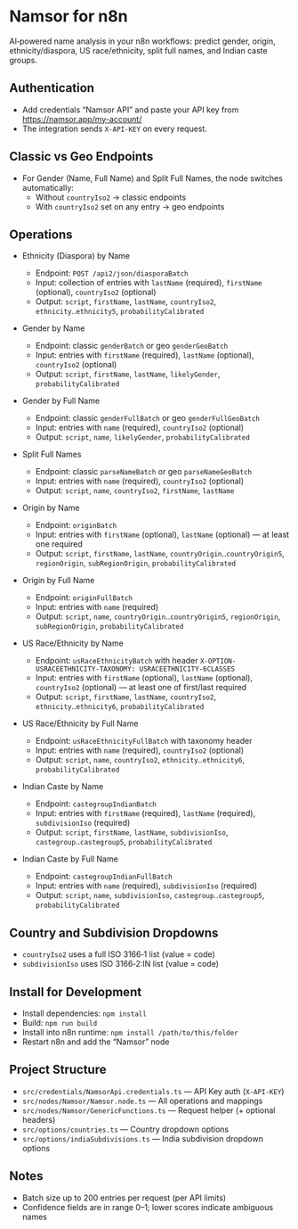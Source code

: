 # Namsor for n8n

AI‑powered name analysis in your n8n workflows: predict gender, origin, ethnicity/diaspora, US race/ethnicity, split full names, and Indian caste groups.

## Authentication

- Add credentials “Namsor API” and paste your API key from https://namsor.app/my-account/
- The integration sends `X-API-KEY` on every request.

## Classic vs Geo Endpoints

- For Gender (Name, Full Name) and Split Full Names, the node switches automatically:
  - Without `countryIso2` → classic endpoints
  - With `countryIso2` set on any entry → geo endpoints

## Operations

- Ethnicity (Diaspora) by Name
  - Endpoint: `POST /api2/json/diasporaBatch`
  - Input: collection of entries with `lastName` (required), `firstName` (optional), `countryIso2` (optional)
  - Output: `script`, `firstName`, `lastName`, `countryIso2`, `ethnicity`..`ethnicity5`, `probabilityCalibrated`

- Gender by Name
  - Endpoint: classic `genderBatch` or geo `genderGeoBatch`
  - Input: entries with `firstName` (required), `lastName` (optional), `countryIso2` (optional)
  - Output: `script`, `firstName`, `lastName`, `likelyGender`, `probabilityCalibrated`

- Gender by Full Name
  - Endpoint: classic `genderFullBatch` or geo `genderFullGeoBatch`
  - Input: entries with `name` (required), `countryIso2` (optional)
  - Output: `script`, `name`, `likelyGender`, `probabilityCalibrated`

- Split Full Names
  - Endpoint: classic `parseNameBatch` or geo `parseNameGeoBatch`
  - Input: entries with `name` (required), `countryIso2` (optional)
  - Output: `script`, `name`, `countryIso2`, `firstName`, `lastName`

- Origin by Name
  - Endpoint: `originBatch`
  - Input: entries with `firstName` (optional), `lastName` (optional) — at least one required
  - Output: `script`, `firstName`, `lastName`, `countryOrigin`..`countryOrigin5`, `regionOrigin`, `subRegionOrigin`, `probabilityCalibrated`

- Origin by Full Name
  - Endpoint: `originFullBatch`
  - Input: entries with `name` (required)
  - Output: `script`, `name`, `countryOrigin`..`countryOrigin5`, `regionOrigin`, `subRegionOrigin`, `probabilityCalibrated`

- US Race/Ethnicity by Name
  - Endpoint: `usRaceEthnicityBatch` with header `X-OPTION-USRACEETHNICITY-TAXONOMY: USRACEETHNICITY-6CLASSES`
  - Input: entries with `firstName` (optional), `lastName` (optional), `countryIso2` (optional) — at least one of first/last required
  - Output: `script`, `firstName`, `lastName`, `countryIso2`, `ethnicity`..`ethnicity6`, `probabilityCalibrated`

- US Race/Ethnicity by Full Name
  - Endpoint: `usRaceEthnicityFullBatch` with taxonomy header
  - Input: entries with `name` (required), `countryIso2` (optional)
  - Output: `script`, `name`, `countryIso2`, `ethnicity`..`ethnicity6`, `probabilityCalibrated`

- Indian Caste by Name
  - Endpoint: `castegroupIndianBatch`
  - Input: entries with `firstName` (required), `lastName` (required), `subdivisionIso` (required)
  - Output: `script`, `firstName`, `lastName`, `subdivisionIso`, `castegroup`..`castegroup5`, `probabilityCalibrated`

- Indian Caste by Full Name
  - Endpoint: `castegroupIndianFullBatch`
  - Input: entries with `name` (required), `subdivisionIso` (required)
  - Output: `script`, `name`, `subdivisionIso`, `castegroup`..`castegroup5`, `probabilityCalibrated`

## Country and Subdivision Dropdowns

- `countryIso2` uses a full ISO 3166‑1 list (value = code)
- `subdivisionIso` uses ISO 3166‑2:IN list (value = code)

## Install for Development

- Install dependencies: `npm install`
- Build: `npm run build`
- Install into n8n runtime: `npm install /path/to/this/folder`
- Restart n8n and add the “Namsor” node

## Project Structure

- `src/credentials/NamsorApi.credentials.ts` — API Key auth (`X-API-KEY`)
- `src/nodes/Namsor/Namsor.node.ts` — All operations and mappings
- `src/nodes/Namsor/GenericFunctions.ts` — Request helper (+ optional headers)
- `src/options/countries.ts` — Country dropdown options
- `src/options/indiaSubdivisions.ts` — India subdivision dropdown options

## Notes

- Batch size up to 200 entries per request (per API limits)
- Confidence fields are in range 0–1; lower scores indicate ambiguous names
